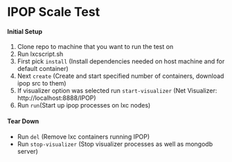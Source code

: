 # IPOP Scale Test

#### Initial Setup  
1. Clone repo to machine that you want to run the test on
2. Run lxcscript.sh
3. First pick `install` (Install dependencies needed on host machine and for default container)
4. Next `create` (Create and start specified number of containers, download ipop src to them)
5. If visualizer option was selected run `start-visualizer` (Net Visualizer: http://localhost:8888/IPOP)
6. Run `run`(Start up ipop processes on lxc nodes)

#### Tear Down
* Run `del` (Remove lxc containers running IPOP)
* Run `stop-visualizer` (Stop visualizer processes as well as mongodb server)

